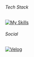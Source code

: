 ###### _Tech Stack_
[![My Skills](https://skillicons.dev/icons?i=java,spring,aws,docker,react,github,theme=default)](https://skillicons.dev)

###### _Social_
[![Velog](https://img.shields.io/badge/Velog-20C997?style=flat-square&logo=Velog&logoColor=white)](https://velog.io/@bnsx)

<!--
## Hi there 👋

**bnsxu/bnsxu** is a ✨ _special_ ✨ repository because its `README.md` (this file) appears on your GitHub profile.

Here are some ideas to get you started:

- 🔭 I’m currently working on ...
- 🌱 I’m currently learning ...
- 👯 I’m looking to collaborate on ...
- 🤔 I’m looking for help with ...
- 💬 Ask me about ...
- 📫 How to reach me: ...
- 😄 Pronouns: ...
- ⚡ Fun fact: ...

[![Solved.ac
프로필](http://mazassumnida.wtf/api/generate_badge?boj={handle})](https://solved.ac/{handle})

[![Solved.ac
프로필](http://mazassumnida.wtf/api/v2/generate_badge?boj={handle})](https://solved.ac/{handle})
![](./profile-3d-contrib/profile-night-rainbow.svg)

[![Notion](https://img.shields.io/badge/Notion-000000?style=flat-square&logo=Notion&logoColor=white)](https://www.notion.so/)

###### _BOJ_
[![Solved.ac
프로필](http://mazassumnida.wtf/api/mini/generate_badge?boj=bnsxu)](https://solved.ac/bnsxu)

###### _Contrib_
<img src="./profile-3d-contrib/profile-night-rainbow.svg" alt="profile-3d" width="500" height="auto">
-->
